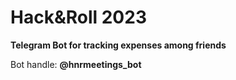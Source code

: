 # Hack&Roll 2023

**Telegram Bot for tracking expenses among friends**

Bot handle: **@hnrmeetings_bot**
